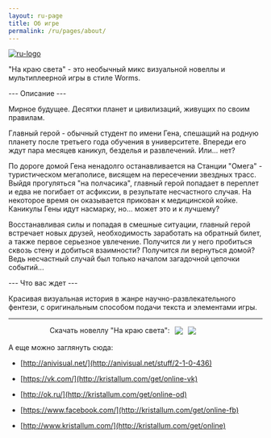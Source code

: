 ```yaml
---
layout: ru-page
title: Об игре
permalink: /ru/pages/about/
---
```


[![ru-logo](http://gamerotor.com/images_ldu/_api/img/gamepromo3.png)](http://www.kristallum.com)

"На краю света" - это необычный микс визуальной новеллы и мультиплеерной игры в стиле Worms.

--- Описание ---

Мирное будущее. Десятки планет и цивилизаций, живущих по своим правилам.

Главный герой - обычный студент по имени Гена, спешащий на родную планету после третьего года обучения в университете. Впереди его ждут пара месяцев каникул, безделья и развлечений. Или... нет?

По дороге домой Гена ненадолго останавливается на Станции "Омега" - туристическом мегаполисе, висящем на пересечении звездных трасс. Выйдя прогуляться "на полчасика", главный герой попадает в переплет и едва не погибает от асфиксии, в результате несчастного случая. На некоторое время он оказывается прикован к медицинской койке. Каникулы Гены идут насмарку, но... может это и к лучшему?

Восстанавливая силы и попадая в смешные ситуации, главный герой встречает новых друзей, необходимость заработать на обратный билет, а также первое серьезное увлечение. Получится ли у него пробиться сквозь стену и добиться взаимности? Получится ли вернуться домой? Ведь несчастный случай был только началом загадочной цепочки событий...

--- Что вас ждет ---

Красивая визуальная история в жанре научно-развлекательного фентези, с оригинальным способом подачи текста и элементами игры.

---
<div id="post_frame_html" style="width:90%; display: flex; align-items: center; justify-content: center;">
Скачать новеллу "На краю света":
<div style='display: inline-block;margin-left:10px;'><a href='http://kristallum.com/get/windows' target='_blank'><img src='https://gamerotor.com/images_ldu/_api/img/bt_lnk_pcdownl.png'></a></div>
<div style='display: inline-block;margin-left:10px;'><a href='http://kristallum.com/get/googleplay' target='_blank'><img src='https://gamerotor.com/images_ldu/_api/img/bt_lnk_googlestore.png'></a></div>
</div>
<br>
А еще можно заглянуть сюда:

* [http://anivisual.net/](http://anivisual.net/stuff/2-1-0-436)

* [https://vk.com/](http://kristallum.com/get/online-vk)

* [http://ok.ru/](http://kristallum.com/get/online-od)

* [https://www.facebook.com/](http://kristallum.com/get/online-fb)

* [http://www.kristallum.com/](http://kristallum.com/get/online)
